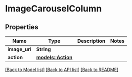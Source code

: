 # ImageCarouselColumn

## Properties

Name | Type | Description | Notes
------------ | ------------- | ------------- | -------------
**image_url** | **String** |  | 
**action** | [**models::Action**](Action.md) |  | 

[[Back to Model list]](../README.md#documentation-for-models) [[Back to API list]](../README.md#documentation-for-api-endpoints) [[Back to README]](../README.md)



